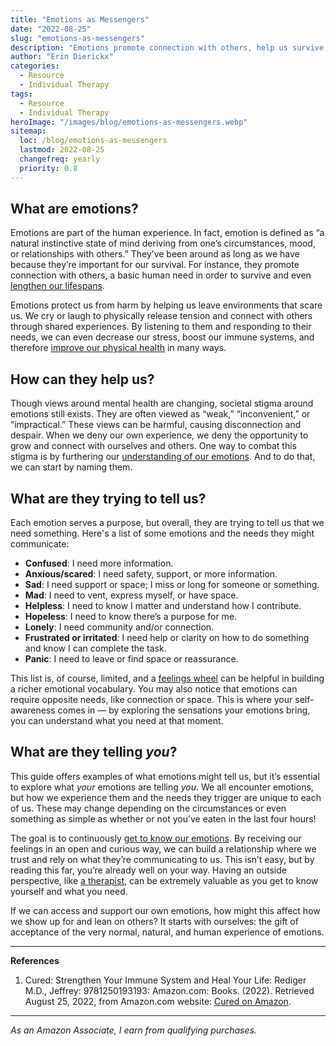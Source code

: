 ```yaml
---
title: "Emotions as Messengers"
date: "2022-08-25"
slug: "emotions-as-messengers"
description: "Emotions promote connection with others, help us survive, and even lengthen our lifespans."
author: "Erin Dierickx"
categories:
  - Resource
  - Individual Therapy
tags:
  - Resource
  - Individual Therapy
heroImage: "/images/blog/emotions-as-messengers.webp"
sitemap:
  loc: /blog/emotions-as-messengers
  lastmod: 2022-08-25
  changefreq: yearly
  priority: 0.8
---
```


## What are emotions?

Emotions are part of the human experience. In fact, emotion is defined as “a natural instinctive state of mind deriving from one’s circumstances, mood, or relationships with others.” They’ve been around as long as we have because they’re important for our survival. For instance, they promote connection with others, a basic human need in order to survive and even [lengthen our lifespans](https://greatergood.berkeley.edu/article/item/how_your_social_life_might_help_you_life_longer#:~:text=For%20example%2C%20one%20meta%2Danalysis,percent%20less%20likely%20to%20die.).

Emotions protect us from harm by helping us leave environments that scare us. We cry or laugh to physically release tension and connect with others through shared experiences. By listening to them and responding to their needs, we can even decrease our stress, boost our immune systems, and therefore [improve our physical health](https://amzn.to/3VGeOnO) in many ways.

## How can they help us?

Though views around mental health are changing, societal stigma around emotions still exists. They are often viewed as “weak,” “inconvenient,” or “impractical.” These views can be harmful, causing disconnection and despair. When we deny our own experience, we deny the opportunity to grow and connect with ourselves and others. One way to combat this stigma is by furthering our [understanding of our emotions](https://amzn.to/3FcM68u). And to do that, we can start by naming them.

## What are they trying to tell us?

Each emotion serves a purpose, but overall, they are trying to tell us that we need something. Here's a list of some emotions and the needs they might communicate:

- **Confused**: I need more information.
- **Anxious/scared**: I need safety, support, or more information.
- **Sad**: I need support or space; I miss or long for someone or something.
- **Mad**: I need to vent, express myself, or have space.
- **Helpless**: I need to know I matter and understand how I contribute.
- **Hopeless**: I need to know there’s a purpose for me.
- **Lonely**: I need community and/or connection.
- **Frustrated or irritated**: I need help or clarity on how to do something and know I can complete the task.
- **Panic**: I need to leave or find space or reassurance.

This list is, of course, limited, and a [feelings wheel](https://www.erindtherapy.com/2021/07/12/feelings-wheel/) can be helpful in building a richer emotional vocabulary. You may also notice that emotions can require opposite needs, like connection or space. This is where your self-awareness comes in — by exploring the sensations your emotions bring, you can understand what you need at that moment.

## What are they telling _you_?

This guide offers examples of what emotions might tell us, but it’s essential to explore what _your_ emotions are telling _you_. We all encounter emotions, but how we experience them and the needs they trigger are unique to each of us. These may change depending on the circumstances or even something as simple as whether or not you’ve eaten in the last four hours!

The goal is to continuously [get to know our emotions](https://www.erindtherapy.com/2022/08/25/the-body-and-emotions/). By receiving our feelings in an open and curious way, we can build a relationship where we trust and rely on what they’re communicating to us. This isn’t easy, but by reading this far, you’re already well on your way. Having an outside perspective, like [a therapist](https://www.erindtherapy.com/contact/), can be extremely valuable as you get to know yourself and what you need.

If we can access and support our own emotions, how might this affect how we show up for and lean on others? It starts with ourselves: the gift of acceptance of the very normal, natural, and human experience of emotions.

---

**References**  
1. Cured: Strengthen Your Immune System and Heal Your Life: Rediger M.D., Jeffrey: 9781250193193: Amazon.com: Books. (2022). Retrieved August 25, 2022, from Amazon.com website: [Cured on Amazon](https://www.amazon.com/Cured-Strengthen-Your-Immune-System/dp/1250193192).

---

*As an Amazon Associate, I earn from qualifying purchases.*
